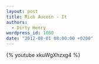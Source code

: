 ```yaml
---
layout: post
title: Rich Aucoin - It
authors:
  - Dirty Henry
wordpress_id: 1080
date: "2012-08-01 08:00:00 +0200"
---
```


{% youtube xkuWgXhzxg4 %}
